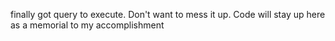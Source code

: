 finally got query to execute. Don't want to mess it up. Code will stay up here as a memorial to my accomplishment
